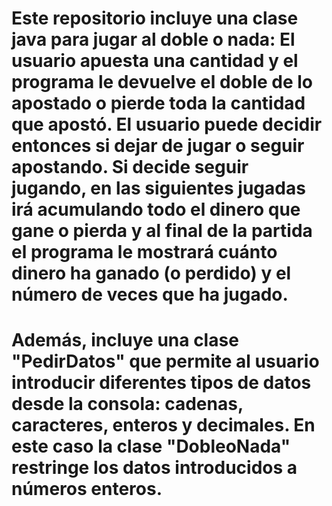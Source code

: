 # Este repositorio incluye una clase java para jugar al doble o nada: El usuario apuesta una cantidad y el programa le devuelve el doble de lo apostado o pierde toda la cantidad que apostó. El usuario puede decidir entonces si dejar de jugar o seguir apostando. Si decide seguir jugando, en las siguientes jugadas irá acumulando todo el dinero que gane o pierda y al final de la partida el programa le mostrará cuánto dinero ha ganado (o perdido) y el número de veces que ha jugado.

# Además, incluye una clase "PedirDatos" que permite al usuario introducir diferentes tipos de datos desde la consola: cadenas, caracteres, enteros y decimales. En este caso la clase "DobleoNada" restringe los datos introducidos a números enteros.
